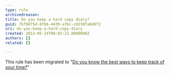 ```yaml
---
type: rule
archivedreason: 
title: Do you keep a hard copy diary?
guid: 7bf9d75d-8fb6-4439-a7bc-c0238fa648f2
uri: do-you-keep-a-hard-copy-diary
created: 2013-05-14T00:03:23.0000000Z
authors: []
related: []

---
```



This rule&#160;has been migrated&#160;to &quot;<a href="/Pages/keep-track-of-your-time.aspx">​Do you know the best ways to keep track of your time?</a>​​&quot;​<br>
<br><excerpt class='endintro'></excerpt><br>



